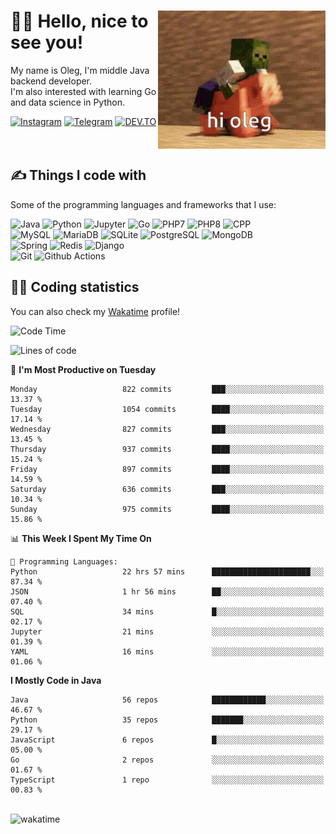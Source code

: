 <div>
   <img align="right" height="221" src="res/hi-oleg.gif" alt="hello, it's me riding on the pig">
   <div>
      <h1>👨‍🌾 Hello, nice to see you!</h1>
      <p>My name is Oleg, I'm middle Java backend developer.<br>I'm also interested with learning Go and data science in Python.</p>
      <div>
         <a href="https://instagram.com/gatetrasher"><img alt="Instagram" src="https://img.shields.io/badge/Instagram-E4405F?&style=for-the-badge&logo=instagram&logoColor=white" ></a>
         <a href="https://t.me/hteppl"><img alt="Telegram" src="https://img.shields.io/badge/Telegram-26A5E4?&style=for-the-badge&logo=telegram&logoColor=white" ></a>
         <a href="https://dev.to/hteppl"><img alt="DEV.TO" src="https://img.shields.io/badge/dev.to-0A0A0A?&style=for-the-badge&logo=devdotto&logoColor=white" ></a>
      </div>
   </div>
</div>
<br>
<br>
<div>
   <h2>✍️ Things I code with</h2>
   <p>Some of the programming languages and frameworks that I use:</p>
   <p>
      <img alt="Java" src="https://img.shields.io/badge/Java-ED8B00?style=flat-square&logo=java&logoColor=white" />
      <img alt="Python" src="https://img.shields.io/badge/Python-3776AB?style=flat-square&logo=python&logoColor=white" />
      <img alt="Jupyter" src="https://img.shields.io/badge/Jupyter-F37626?style=flat-square&logo=jupyter&logoColor=white" />
      <img alt="Go" src="https://img.shields.io/badge/Go-00ADD8?style=flat-square&logo=go&logoColor=white" /> 
      <img alt="PHP7" src="https://img.shields.io/badge/PHP_7-777BB4?style=flat-square&logo=php&logoColor=white" />
      <img alt="PHP8" src="https://img.shields.io/badge/PHP_8-777BB4?style=flat-square&logo=php&logoColor=white" />
      <img alt="CPP" src="https://img.shields.io/badge/C++-00599C?style=flat-square&logo=cplusplus&logoColor=white" />
      <br>
      <img alt="MySQL" src="https://img.shields.io/badge/MySQL-4479A1?style=flat-square&logo=mysql&logoColor=white" />
      <img alt="MariaDB" src="https://img.shields.io/badge/MariaDB-003545?style=flat-square&logo=mariadb&logoColor=white" />
      <img alt="SQLite" src="https://img.shields.io/badge/SQLite-003B57?style=flat-square&logo=sqlite&logoColor=white" />
      <img alt="PostgreSQL" src="https://img.shields.io/badge/PostgreSQL-4169E1?style=flat-square&logo=postgresql&logoColor=white" />
      <img alt="MongoDB" src="https://img.shields.io/badge/MongoDB-47A248?style=flat-square&logo=mongodb&logoColor=white" />
      <br>
      <img alt="Spring" src="https://img.shields.io/badge/Spring-6DB33F?style=flat-square&logo=spring&logoColor=white" />
      <img alt="Redis" src="https://img.shields.io/badge/Redis-DC382D?style=flat-square&logo=redis&logoColor=white" />
      <img alt="Django" src="https://img.shields.io/badge/Django-092E20?style=flat-square&logo=django&logoColor=white" />
      <br>
      <img alt="Git" src="https://img.shields.io/badge/Git-F05032?style=flat-square&logo=git&logoColor=white" />
      <img alt="Github Actions" src="https://img.shields.io/badge/Github_Actions-2088FF?style=flat-square&logo=github-actions&logoColor=white" />
   </p>
</div>
<div>
   <h2>👨‍💻 Coding statistics</h2>
   <p>You can also check my <a href="https://wakatime.com/@hteppl">Wakatime</a> profile!</p>

   <!--START_SECTION:waka-->
![Code Time](http://img.shields.io/badge/Code%20Time-2%2C517%20hrs%2045%20mins-blue)

![Lines of code](https://img.shields.io/badge/From%20Hello%20World%20I%27ve%20Written-1.9%20million%20lines%20of%20code-blue)

📅 **I'm Most Productive on Tuesday** 

```text
Monday                   822 commits         ███░░░░░░░░░░░░░░░░░░░░░░   13.37 % 
Tuesday                  1054 commits        ████░░░░░░░░░░░░░░░░░░░░░   17.14 % 
Wednesday                827 commits         ███░░░░░░░░░░░░░░░░░░░░░░   13.45 % 
Thursday                 937 commits         ████░░░░░░░░░░░░░░░░░░░░░   15.24 % 
Friday                   897 commits         ████░░░░░░░░░░░░░░░░░░░░░   14.59 % 
Saturday                 636 commits         ███░░░░░░░░░░░░░░░░░░░░░░   10.34 % 
Sunday                   975 commits         ████░░░░░░░░░░░░░░░░░░░░░   15.86 % 
```


📊 **This Week I Spent My Time On** 

```text
💬 Programming Languages: 
Python                   22 hrs 57 mins      ██████████████████████░░░   87.34 % 
JSON                     1 hr 56 mins        ██░░░░░░░░░░░░░░░░░░░░░░░   07.40 % 
SQL                      34 mins             █░░░░░░░░░░░░░░░░░░░░░░░░   02.17 % 
Jupyter                  21 mins             ░░░░░░░░░░░░░░░░░░░░░░░░░   01.39 % 
YAML                     16 mins             ░░░░░░░░░░░░░░░░░░░░░░░░░   01.06 % 
```

**I Mostly Code in Java** 

```text
Java                     56 repos            ████████████░░░░░░░░░░░░░   46.67 % 
Python                   35 repos            ███████░░░░░░░░░░░░░░░░░░   29.17 % 
JavaScript               6 repos             █░░░░░░░░░░░░░░░░░░░░░░░░   05.00 % 
Go                       2 repos             ░░░░░░░░░░░░░░░░░░░░░░░░░   01.67 % 
TypeScript               1 repo              ░░░░░░░░░░░░░░░░░░░░░░░░░   00.83 % 
```




<!--END_SECTION:waka-->
</div>
<br>
<img src="https://wakatime.com/share/@hteppl/18a68a4e-e1fb-41eb-b9f2-e999d76b9bac.svg" alt="wakatime">
